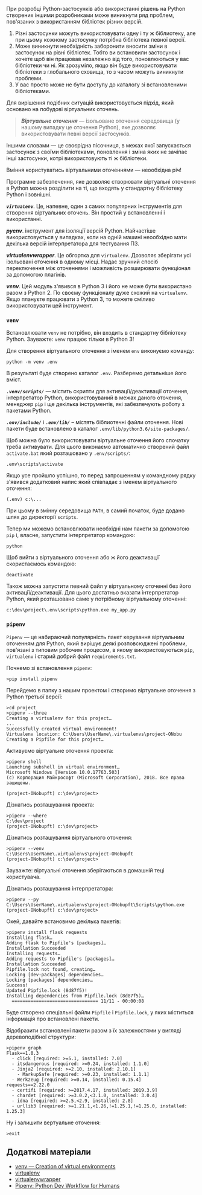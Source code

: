 При розробці Python-застосунків або використанні рішень на Python створених іншими розробниками може виникнути ряд проблем, пов'язаних з використанням бібліотек різних версій. 

1. Різні застосунки можуть використовувати одну і ту ж біблиотеку, 
але при цьому кожному застосунку потрібна бібліотека певної версії.
1. Може виникнути необхідність заборонити вносити зміни в застосунок на рівні бібліотек. 
Тобто ви встановили застосунок і хочете щоб він працював незалежно від того, поновлюються у вас бібліотеки чи ні. 
Як зрозуміло, якщо він буде використовувати бібліотеки з глобального сховища, 
то з часом можуть виникнути проблеми. 
1. У вас просто може не бути доступу до каталогу зі встановленими бібліотеками.

Для вирішення подібних ситуацій використовується підхід, 
який основано на побудові віртуальних оточень. 

> ***Віртуальне оточення*** — ізольоване оточення середовища (у нашому випадку це оточення Python), 
яке дозволяє використовувати певні версії застосунків. 

Іншими словами  — це своєрідна пісочниця, 
в межах якої запускається застосунок з своїми бібліотеками, 
поновлення і зміна яких не зачіпає інші застосунки, котрі використовують ті ж бібліотеки.

Вміння користуватись віртуальними оточеннями — неообхідна річ!

Програмне забезпечення, яке дозволяє створювати віртуальні оточення в Python 
можна розділити на ті, 
що входять у стандартну бібліотеку Python і зовнішні. 

***`virtualenv`***. 
Це, напевне, один з самих популярних інструментів для створення віртуальних оточень. 
Він простий у встановленні і використанні. 

***pyenv***. 
інструмент для ізоляції версій Python. 
Найчастіше використовується у випадках, коли на одній машині неообхідно мати декілька версій інтерпретатора для тестування ПЗ. 

***virtualenvwrapper***. 
Це обгортка для `virtualenv`. 
Дозволяє зберігати усі ізольовані оточення в одному місці. 
Надає зручний спосіб переключення між оточеннями і можливість розширювати функціонал за допомогою плагінів. 

***venv***. 
Цей модуль з'явився в Python 3 і його не може бути використано разом з Python 2. 
По своєму функціоналу дуже схожий на `virtualenv`. 
Якщо плануєте працювати з Python 3, то можете сміливо використовувати цей інструмент. 

### `venv`

Встановлювати `venv` не потрібно, він входить в стандартну бібліотеку Python. 
Зауважте: `venv` працює тільки в Python 3! 

Для створення віртуального оточення з іменем `env` виконуємо команду: 

	python -m venv .env
	
В результаті буде створено каталог `.env`. 
Разберемо детальніше його вміст. 

***`.venv/scripts/`*** — містить скрипти для активації/деактивації оточення, 
інтерпретатор Python, використовуваний в межах даного оточення, менеджер `pip` і ще декілька інструментів,  які забезпечують роботу з пакетами Python. 

***`.env/include/`*** і ***`.env/lib/`*** – містять біблиотечні файли оточення. 
Нові пакети буде встановлено в каталог `.env/lib/python3.6/site-packages/`. 

Щоб можна було використовувати віртуальне оточення його спочатку треба активувати. 
Для цього виконаємо автоматично створений файл `activate.bat` який розташовано у `.env/scripts/`: 

	.env\scripts\activate
	
Якщо усе пройшло успішно, то перед запрошенням у командному рядку з'явився додатковий напис який співпадає з іменем віртуального оточення:

	(.env) c:\...
	
При цьому в змінну середовища `PATH`, в самий початок, буде додано шлях до директорії `scripts`. 

Тепер ми можемо встановлювати необхідні нам пакети за допомогою `pip` і, власне, запустити інтерпретатор командою: 

	python

Щоб вийти з віртуального оточення або ж його деактивації скористаємось командою:
 
	deactivate

Також можна запустити певний файл у віртуальному оточенні без його активації/деактивації. 
Для цього достатньо вказати інтерпретатор Python, 
який розташовано саме у потрібному віртуальному оточенні:

	c:\dev\project\.env\scripts\python.exe my_app.py
	
	
### `pipenv`

`Pipenv` — це набираючий популярність пакет керування віртуальним оточенням для Python, який вирішує деякі розповсюджені проблеми, пов'язані з типовим робочим процесом, в якому використовуються `pip`, `virtualenv` і старий добрий файл `requirements.txt`. 

Почнемо зі встановлення `pipenv`:

	>pip install pipenv
	
Перейдемо в папку з нашим проектом і створимо віртуальне оточення з Python третьої версії:

	>cd project
	>pipenv --three
	Creating a virtualenv for this project…
	...
	Successfully created virtual environment!
	Virtualenv location: C:\Users\UserName\.virtualenvs\project-ONobu
	Creating a Pipfile for this project…
	
Активуємо віртуальне оточення проекта:

	>pipenv shell
	Launching subshell in virtual environment…
	Microsoft Windows [Version 10.0.17763.503]
	(c) Корпорация Майкрософт (Microsoft Corporation), 2018. Все права защищены.

	(project-ONobupft) c:\dev\project>

Дізнатись розташування проекта:

	>pipenv --where
	C:\dev\project
	(project-ONobupft) c:\dev\project>
	
Дізнатись розташування віртуального оточення: 

	>pipenv --venv
	C:\Users\UserName\.virtualenvs\project-ONobupft
	(project-ONobupft) c:\dev\project>

Зауважте: віртуальні оточення зберігаються в домашній теці користувача. 

Дізнатись розташування інтерпретатора: 

	>pipenv --py
	C:\Users\UserName\.virtualenvs\project-ONobupft\Scripts\python.exe
	(project-ONobupft) c:\dev\project>

Окей, давайте встановимо декілька пакетів: 

	>pipenv install flask requests
	Installing flask…
	Adding flask to Pipfile's [packages]…
	Installation Succeeded
	Installing requests…
	Adding requests to Pipfile's [packages]…
	Installation Succeeded
	Pipfile.lock not found, creating…
	Locking [dev-packages] dependencies…
	Locking [packages] dependencies…
	Success!
	Updated Pipfile.lock (8d87f5)!
	Installing dependencies from Pipfile.lock (8d87f5)…
	  ================================ 11/11 - 00:00:08

Буде створено спеціальні файли `Pipfile` і `Pipfile.lock`, у яких міститься інформація про встановлені пакети. 

Відобразити встановлені пакети разом з їх залежностями у вигляді деревоподібної структури: 

	>pipenv graph
	Flask==1.0.3
	  - click [required: >=5.1, installed: 7.0]
	  - itsdangerous [required: >=0.24, installed: 1.1.0]
	  - Jinja2 [required: >=2.10, installed: 2.10.1]
		- MarkupSafe [required: >=0.23, installed: 1.1.1]
	  - Werkzeug [required: >=0.14, installed: 0.15.4]
	requests==2.22.0
	  - certifi [required: >=2017.4.17, installed: 2019.3.9]
	  - chardet [required: >=3.0.2,<3.1.0, installed: 3.0.4]
	  - idna [required: >=2.5,<2.9, installed: 2.8]
	  - urllib3 [required: >=1.21.1,<1.26,!=1.25.1,!=1.25.0, installed: 1.25.3]

Ну і залишити вертуальне оточення: 
	
	>exit
	

















## Додаткові матеріали

- [venv — Creation of virtual environments](https://docs.python.org/3/library/venv.html)
- [virtualenv](https://virtualenv.pypa.io/en/stable/)
- [virtualenvwrapper](https://virtualenvwrapper.readthedocs.io/en/latest/)
- [Pipenv: Python Dev Workflow for Humans]()